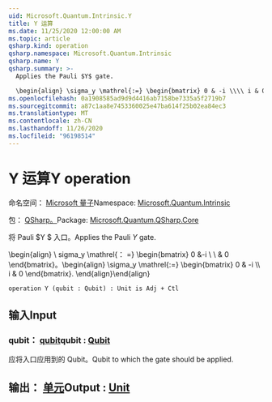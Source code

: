 ```yaml
---
uid: Microsoft.Quantum.Intrinsic.Y
title: Y 运算
ms.date: 11/25/2020 12:00:00 AM
ms.topic: article
qsharp.kind: operation
qsharp.namespace: Microsoft.Quantum.Intrinsic
qsharp.name: Y
qsharp.summary: >-
  Applies the Pauli $Y$ gate.

  \begin{align} \sigma_y \mathrel{:=} \begin{bmatrix} 0 & -i \\\\ i & 0 \end{bmatrix}. \end{align}
ms.openlocfilehash: 0a1908585ad9d9d4416ab7158be7335a5f2719b7
ms.sourcegitcommit: a87c1aa8e7453360025e47ba614f25b02ea84ec3
ms.translationtype: MT
ms.contentlocale: zh-CN
ms.lasthandoff: 11/26/2020
ms.locfileid: "96198514"
---
```

# <a name="y-operation"></a><span data-ttu-id="22f73-102">Y 运算</span><span class="sxs-lookup"><span data-stu-id="22f73-102">Y operation</span></span>

<span data-ttu-id="22f73-103">命名空间： [Microsoft 量子](xref:Microsoft.Quantum.Intrinsic)</span><span class="sxs-lookup"><span data-stu-id="22f73-103">Namespace: [Microsoft.Quantum.Intrinsic](xref:Microsoft.Quantum.Intrinsic)</span></span>

<span data-ttu-id="22f73-104">包： [QSharp。](https://nuget.org/packages/Microsoft.Quantum.QSharp.Core)</span><span class="sxs-lookup"><span data-stu-id="22f73-104">Package: [Microsoft.Quantum.QSharp.Core](https://nuget.org/packages/Microsoft.Quantum.QSharp.Core)</span></span>


<span data-ttu-id="22f73-105">将 Pauli $Y $ 入口。</span><span class="sxs-lookup"><span data-stu-id="22f73-105">Applies the Pauli $Y$ gate.</span></span>

<span data-ttu-id="22f73-106">\begin{align} \ sigma_y \mathrel{： =} \begin{bmatrix} 0 &-i \\ \\ & 0 \end{bmatrix}。</span><span class="sxs-lookup"><span data-stu-id="22f73-106">\begin{align} \sigma_y \mathrel{:=} \begin{bmatrix} 0 & -i \\\\ i & 0 \end{bmatrix}.</span></span>
<span data-ttu-id="22f73-107">\end{align}</span><span class="sxs-lookup"><span data-stu-id="22f73-107">\end{align}</span></span>

```qsharp
operation Y (qubit : Qubit) : Unit is Adj + Ctl
```


## <a name="input"></a><span data-ttu-id="22f73-108">输入</span><span class="sxs-lookup"><span data-stu-id="22f73-108">Input</span></span>

### <a name="qubit--qubit"></a><span data-ttu-id="22f73-109">qubit： [qubit](xref:microsoft.quantum.lang-ref.qubit)</span><span class="sxs-lookup"><span data-stu-id="22f73-109">qubit : [Qubit](xref:microsoft.quantum.lang-ref.qubit)</span></span>

<span data-ttu-id="22f73-110">应将入口应用到的 Qubit。</span><span class="sxs-lookup"><span data-stu-id="22f73-110">Qubit to which the gate should be applied.</span></span>



## <a name="output--unit"></a><span data-ttu-id="22f73-111">输出： [单元](xref:microsoft.quantum.lang-ref.unit)</span><span class="sxs-lookup"><span data-stu-id="22f73-111">Output : [Unit](xref:microsoft.quantum.lang-ref.unit)</span></span>

